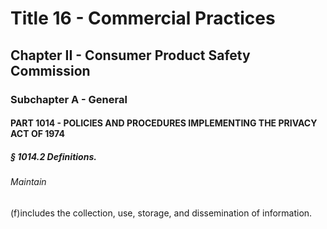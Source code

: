 
# Title 16 - Commercial Practices
## Chapter II - Consumer Product Safety Commission
### Subchapter A - General
#### PART 1014 - POLICIES AND PROCEDURES IMPLEMENTING THE PRIVACY ACT OF 1974
##### § 1014.2 Definitions.
###### Maintain

(f)includes the collection, use, storage, and dissemination of information.
